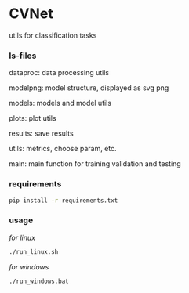 # CVNet

utils for classification tasks

### ls-files

dataproc: data processing utils

modelpng: model structure, displayed as svg png

models: models and model utils

plots: plot utils

results: save results

utils: metrics, choose param, etc.

main: main function for training validation and testing

### requirements
```bash
pip install -r requirements.txt
```

### usage

*for linux*

```bash
./run_linux.sh
```

*for windows*
```bash
./run_windows.bat
```

